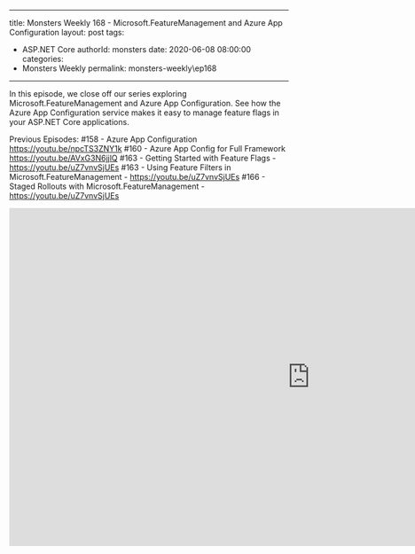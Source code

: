 
---
title: Monsters Weekly 168 -  Microsoft.FeatureManagement and Azure App Configuration
layout: post
tags: 
  - ASP.NET Core
authorId: monsters
date: 2020-06-08 08:00:00
categories:
  - Monsters Weekly
permalink: monsters-weekly\ep168
---

In this episode, we close off our series exploring Microsoft.FeatureManagement and Azure App Configuration. See how the Azure App Configuration service makes it easy to manage feature flags in your ASP.NET Core applications.

Previous Episodes: 
#158 - Azure App Configuration https://youtu.be/npcTS3ZNY1k
#160 - Azure App Config for Full Framework https://youtu.be/AVxG3N6jjlQ
#163 - Getting Started with Feature Flags - https://youtu.be/uZ7vnvSjUEs
#163 - Using Feature Filters in Microsoft.FeatureManagement - https://youtu.be/uZ7vnvSjUEs
#166 - Staged Rollouts with Microsoft.FeatureManagement - https://youtu.be/uZ7vnvSjUEs

<iframe width="1084" height="610" src="https://www.youtube.com/embed/_UOdA7vgqWE" frameborder="0" allow="accelerometer; autoplay; encrypted-media; gyroscope; picture-in-picture" allowfullscreen></iframe>
